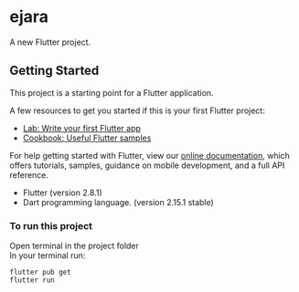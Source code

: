 # ejara

A new Flutter project.

## Getting Started

This project is a starting point for a Flutter application.

A few resources to get you started if this is your first Flutter project:

-   [Lab: Write your first Flutter app](https://flutter.dev/docs/get-started/codelab)
-   [Cookbook: Useful Flutter samples](https://flutter.dev/docs/cookbook)

For help getting started with Flutter, view our
[online documentation](https://flutter.dev/docs), which offers tutorials,
samples, guidance on mobile development, and a full API reference.

-   Flutter (version 2.8.1)
-   Dart programming language. (version 2.15.1 stable)

### To run this project

Open terminal in the project folder\
In your terminal run:

```
flutter pub get
flutter run
```
